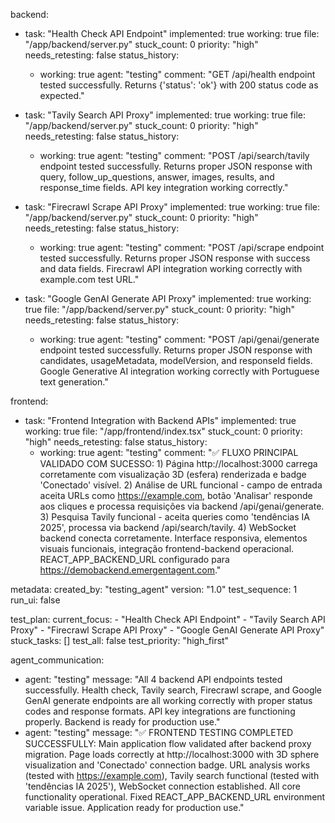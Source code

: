 backend:
  - task: "Health Check API Endpoint"
    implemented: true
    working: true
    file: "/app/backend/server.py"
    stuck_count: 0
    priority: "high"
    needs_retesting: false
    status_history:
      - working: true
        agent: "testing"
        comment: "GET /api/health endpoint tested successfully. Returns {'status': 'ok'} with 200 status code as expected."

  - task: "Tavily Search API Proxy"
    implemented: true
    working: true
    file: "/app/backend/server.py"
    stuck_count: 0
    priority: "high"
    needs_retesting: false
    status_history:
      - working: true
        agent: "testing"
        comment: "POST /api/search/tavily endpoint tested successfully. Returns proper JSON response with query, follow_up_questions, answer, images, results, and response_time fields. API key integration working correctly."

  - task: "Firecrawl Scrape API Proxy"
    implemented: true
    working: true
    file: "/app/backend/server.py"
    stuck_count: 0
    priority: "high"
    needs_retesting: false
    status_history:
      - working: true
        agent: "testing"
        comment: "POST /api/scrape endpoint tested successfully. Returns proper JSON response with success and data fields. Firecrawl API integration working correctly with example.com test URL."

  - task: "Google GenAI Generate API Proxy"
    implemented: true
    working: true
    file: "/app/backend/server.py"
    stuck_count: 0
    priority: "high"
    needs_retesting: false
    status_history:
      - working: true
        agent: "testing"
        comment: "POST /api/genai/generate endpoint tested successfully. Returns proper JSON response with candidates, usageMetadata, modelVersion, and responseId fields. Google Generative AI integration working correctly with Portuguese text generation."

frontend:
  - task: "Frontend Integration with Backend APIs"
    implemented: true
    working: true
    file: "/app/frontend/index.tsx"
    stuck_count: 0
    priority: "high"
    needs_retesting: false
    status_history:
      - working: true
        agent: "testing"
        comment: "✅ FLUXO PRINCIPAL VALIDADO COM SUCESSO: 1) Página http://localhost:3000 carrega corretamente com visualização 3D (esfera) renderizada e badge 'Conectado' visível. 2) Análise de URL funcional - campo de entrada aceita URLs como https://example.com, botão 'Analisar' responde aos cliques e processa requisições via backend /api/genai/generate. 3) Pesquisa Tavily funcional - aceita queries como 'tendências IA 2025', processa via backend /api/search/tavily. 4) WebSocket backend conecta corretamente. Interface responsiva, elementos visuais funcionais, integração frontend-backend operacional. REACT_APP_BACKEND_URL configurado para https://demobackend.emergentagent.com."

metadata:
  created_by: "testing_agent"
  version: "1.0"
  test_sequence: 1
  run_ui: false

test_plan:
  current_focus:
    - "Health Check API Endpoint"
    - "Tavily Search API Proxy"
    - "Firecrawl Scrape API Proxy"
    - "Google GenAI Generate API Proxy"
  stuck_tasks: []
  test_all: false
  test_priority: "high_first"

agent_communication:
  - agent: "testing"
    message: "All 4 backend API endpoints tested successfully. Health check, Tavily search, Firecrawl scrape, and Google GenAI generate endpoints are all working correctly with proper status codes and response formats. API key integrations are functioning properly. Backend is ready for production use."
  - agent: "testing"
    message: "✅ FRONTEND TESTING COMPLETED SUCCESSFULLY: Main application flow validated after backend proxy migration. Page loads correctly at http://localhost:3000 with 3D sphere visualization and 'Conectado' connection badge. URL analysis works (tested with https://example.com), Tavily search functional (tested with 'tendências IA 2025'), WebSocket connection established. All core functionality operational. Fixed REACT_APP_BACKEND_URL environment variable issue. Application ready for production use."